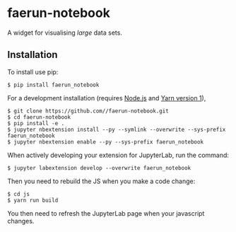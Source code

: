 faerun-notebook
===============================

A widget for visualising *large* data sets.

Installation
------------

To install use pip:

    $ pip install faerun_notebook

For a development installation (requires [Node.js](https://nodejs.org) and [Yarn version 1](https://classic.yarnpkg.com/)),

    $ git clone https://github.com//faerun-notebook.git
    $ cd faerun-notebook
    $ pip install -e .
    $ jupyter nbextension install --py --symlink --overwrite --sys-prefix faerun_notebook
    $ jupyter nbextension enable --py --sys-prefix faerun_notebook

When actively developing your extension for JupyterLab, run the command:

    $ jupyter labextension develop --overwrite faerun_notebook

Then you need to rebuild the JS when you make a code change:

    $ cd js
    $ yarn run build

You then need to refresh the JupyterLab page when your javascript changes.
